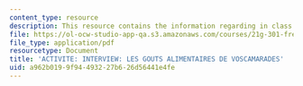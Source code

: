 ```yaml
---
content_type: resource
description: This resource contains the information regarding in class activities.
file: https://ol-ocw-studio-app-qa.s3.amazonaws.com/courses/21g-301-french-i-fall-2004/a962b0199f94493227b626d56441e4fe_MIT21G_301F04_ch7_ex2.pdf
file_type: application/pdf
resourcetype: Document
title: 'ACTIVITE: INTERVIEW: LES GOUTS ALIMENTAIRES DE VOSCAMARADES'
uid: a962b019-9f94-4932-27b6-26d56441e4fe
---
```

